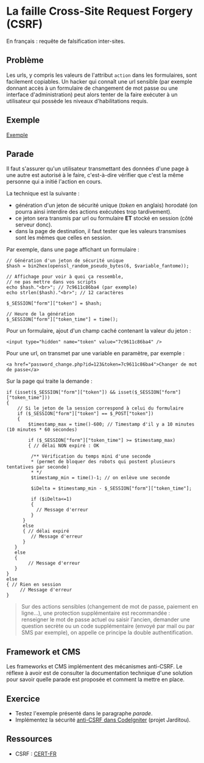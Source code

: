 # La faille Cross-Site Request Forgery (CSRF)

En français : requête de falsification inter-sites.

## Problème

Les urls, y compris les valeurs de l'attribut `action` dans les formulaires, sont facilement copiables. Un hacker qui connaît une url sensible (par exemple donnant accès à un formulaire de changement de mot passe ou une interface d'administration) peut alors tenter de la faire exécuter à un utilisateur qui possède les niveaux d'habilitations requis. 

## Exemple

[Exemple](https://www.leblogduhacker.fr/faille-csrf-explications-contre-mesures)

## Parade

Il faut s'assurer qu'un utilisateur transmettant des données d'une page à une autre est autorisé à le faire, c'est-à-dire vérifier que c'est la même personne qui a initié l'action en cours.  

La technique est la suivante :

* génération d'un jeton de sécurité unique (_token_ en anglais) horodaté (on pourra ainsi interdire des actions exécutées trop tardivement). 
* ce jeton sera transmis par url ou formulaire **ET** stocké en session (côté serveur donc). 
* dans la page de destination, il faut tester que les valeurs transmises sont les mêmes que celles en session.

Par exemple, dans une page affichant un formulaire :

    // Génération d'un jeton de sécurité unique
    $hash = bin2hex(openssl_random_pseudo_bytes(6, $variable_fantome));

    // Affichage pour voir à quoi ça ressemble,
    // ne pas mettre dans vos scripts
    echo $hash."<br>"; // 7c9611c86ba4 (par exemple)
    echo strlen($hash)."<br>"; // 12 caractères

    $_SESSION["form"]["token"] = $hash;
   
    // Heure de la génération
    $_SESSION["form"]["token_time"] = time();

Pour un formulaire, ajout d'un champ caché contenant la valeur du jeton : 

	<input type="hidden" name="token" value="7c9611c86ba4" />

Pour une url, on transmet par une variable en paramètre, par exemple : 

	<a href="password_change.php?id=123&token=7c9611c86ba4">Changer de mot de passe</a>

Sur la page qui traite la demande :

	if (isset($_SESSION["form"]["token"]) && isset($_SESSION["form"]["token_time"])) 
    {    
        // Si le jeton de la session correspond à celui du formulaire
        if ($_SESSION["form"]["token"] == $_POST["token"]) 
        {
            $timestamp_max = time()-600; // Timestamp d'il y a 10 minutes (10 minutes * 60 secondes)
                   
            if ($_SESSION["form"]["token_time"] >= $timestamp_max) 
            { // délai NON expiré : OK 
             
             /** Vérification du temps mini d'une seconde 
             * (permet de bloquer des robots qui postent plusieurs tentatives par seconde) 
             * */
             $timestamp_min = time()-1; // on enlève une seconde 
            
             $iDelta = $timestamp_min - $_SESSION["form"]["token_time"];

             if ($iDelta<=1) 
             {
               // Message d'erreur
             }             
          } 
          else 
          { // délai expiré
             // Message d'erreur
          }          
       } 
       else 
       {
            // Message d'erreur
       }
    }
    else 
    { // Rien en session
         // Message d'erreur
    }

> Sur des actions sensibles (changement de mot de passe, paiement en ligne...), une protection supplémentaire est recommandée : renseigner le mot de passe actuel ou saisir l'ancien, demander une question secrète ou un code supplémentaire (envoyé par mail ou par SMS par exemple), on appelle ce principe la double authentification. 
 
## Framework et CMS

Les frameworks et CMS implémentent des mécanismes anti-CSRF. Le réflexe à avoir est de consulter la documentation technique d'une solution pour savoir quelle parade est proposée et comment la mettre en place. 

## Exercice

* Testez l'exemple présenté dans le paragraphe _parade_.
* Implémentez la sécurité [anti-CSRF dans CodeIgniter](https://www.codeigniter.com/userguide3/libraries/security.html#cross-site-request-forgery-csrf) (projet Jarditou).


## Ressources

* CSRF : [CERT-FR](https://www.cert.ssi.gouv.fr/information/CERTA-2008-INF-003) 

	